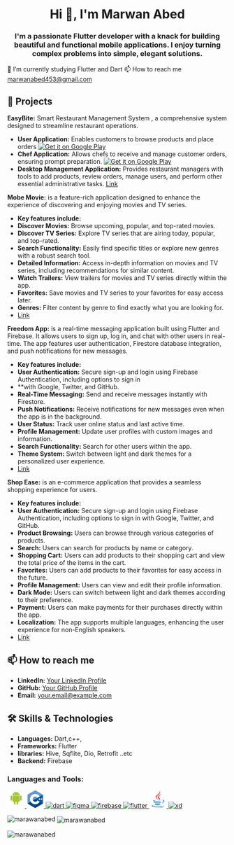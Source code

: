 

<h1 align="center">Hi 👋, I'm Marwan Abed</h1>
<h3 align="center">I'm a passionate Flutter developer with a knack for building beautiful and functional mobile applications. I enjoy turning complex problems into simple, elegant solutions.</h3>


🌱 I’m currently studying Flutter and Dart
📫 How to reach me marwanabed453@gmail.com

## 🚀 Projects

**EasyBite:**  Smart Restaurant Management System , a comprehensive system designed to streamline restaurant operations.
* **User Application:** Enables customers to browse products and place orders
  [<img src="https://play.google.com/intl/en_us/badges/images/generic/en_badge_web_generic.png" alt="Get it on Google Play" width="100" />](https://play.google.com/store/apps/details?id=com.easy.bite)
* **Chef Application:** Allows chefs to receive and manage customer orders, ensuring prompt preparation.
  [<img src="https://play.google.com/intl/en_us/badges/images/generic/en_badge_web_generic.png" alt="Get it on Google Play" width="100" />](https://play.google.com/store/apps/details?id=com.easybite.chief)
* **Desktop Management Application:** Provides restaurant managers with tools to add products, review orders, manage users, and perform other essential administrative tasks. [Link](https://github.com/MarawanAbed/Admin_Panel_Easy_Bite)

  
**Mobe Movie:** is a feature-rich application designed to enhance the experience of discovering and enjoying 
movies and TV series. 
* **Key features include:**
* **Discover Movies:** Browse upcoming, popular, and top-rated movies.
* **Discover TV Series:** Explore TV series that are airing today, popular, and top-rated.
* **Search Functionality:** Easily find specific titles or explore new genres with a robust search tool.
* **Detailed Information:** Access in-depth information on movies and TV series, including recommendations 
for similar content.
* **Watch Trailers:** View trailers for movies and TV series directly within the app.
* **Favorites:** Save movies and TV series to your favorites for easy access later.
* **Genres:** Filter content by genre to find exactly what you are looking for.
* [Link](https://github.com/MarawanAbed/Mobe-movie-app)


**Freedom App:** is a real-time messaging application built using Flutter and Firebase. It allows users to sign up, 
log in, and chat with other users in real-time. The app features user authentication, Firestore database 
integration, and push notifications for new messages.
* **Key features include:**
* **User Authentication:** Secure sign-up and login using Firebase Authentication, including options to sign in 
* **with Google, Twitter, and GitHub.
* **Real-Time Messaging:** Send and receive messages instantly with Firestore.
* **Push Notifications:** Receive notifications for new messages even when the app is in the background.
* **User Status:** Track user online status and last active time.
* **Profile Management:** Update user profiles with custom images and information.
* **Search Functionality:** Search for other users within the app.
* **Theme System:** Switch between light and dark themes for a personalized user experience.
* [Link](https://github.com/MarawanAbed/freedom)


**Shop Ease:** is an e-commerce application that provides a seamless shopping experience for users. 
* **Key features include:**
* **User Authentication:** Secure sign-up and login using Firebase Authentication, including options to sign in with Google, Twitter, and GitHub.
* **Product Browsing:** Users can browse through various categories of products.
* **Search:** Users can search for products by name or category.
* **Shopping Cart:** Users can add products to their shopping cart and view the total price of the items in the cart.
* **Favorites:** Users can add products to their favorites for easy access in the future.
* **Profile Management:** Users can view and edit their profile information.
* **Dark Mode:** Users can switch between light and dark themes according to their preference.
* **Payment:** Users can make payments for their purchases directly within the app.
* **Localization:** The app supports multiple languages, enhancing the user experience for non-English speakers.
* [Link](https://github.com/MarawanAbed/Shop_Ease)


## 📫 How to reach me
- **LinkedIn:** [Your LinkedIn Profile](link-to-linkedin)
- **GitHub:** [Your GitHub Profile](link-to-github)
- **Email:** [your.email@example.com](mailto:your.email@example.com)

## 🛠 Skills & Technologies
- **Languages:** Dart,c++,
- **Frameworks:** Flutter
- **libraries:** Hive, Sqflite, Dio, Retrofit ..etc
- **Backend:** Firebase

<h3 align="left">Languages and Tools:</h3>
<p align="left"> <a href="https://developer.android.com" target="_blank" rel="noreferrer"> <img src="https://raw.githubusercontent.com/devicons/devicon/master/icons/android/android-original-wordmark.svg" alt="android" width="40" height="40"/> </a> <a href="https://www.w3schools.com/cpp/" target="_blank" rel="noreferrer"> <img src="https://raw.githubusercontent.com/devicons/devicon/master/icons/cplusplus/cplusplus-original.svg" alt="cplusplus" width="40" height="40"/> </a> <a href="https://dart.dev" target="_blank" rel="noreferrer"> <img src="https://www.vectorlogo.zone/logos/dartlang/dartlang-icon.svg" alt="dart" width="40" height="40"/> </a> <a href="https://www.figma.com/" target="_blank" rel="noreferrer"> <img src="https://www.vectorlogo.zone/logos/figma/figma-icon.svg" alt="figma" width="40" height="40"/> </a> <a href="https://firebase.google.com/" target="_blank" rel="noreferrer"> <img src="https://www.vectorlogo.zone/logos/firebase/firebase-icon.svg" alt="firebase" width="40" height="40"/> </a> <a href="https://flutter.dev" target="_blank" rel="noreferrer"> <img src="https://www.vectorlogo.zone/logos/flutterio/flutterio-icon.svg" alt="flutter" width="40" height="40"/> </a> <a href="https://www.java.com" target="_blank" rel="noreferrer"> <img src="https://raw.githubusercontent.com/devicons/devicon/master/icons/java/java-original.svg" alt="java" width="40" height="40"/> </a> <a href="https://www.adobe.com/products/xd.html" target="_blank" rel="noreferrer"> <img src="https://cdn.worldvectorlogo.com/logos/adobe-xd.svg" alt="xd" width="40" height="40"/> </a> </p>

<p><img align="left" src="https://github-readme-stats.vercel.app/api/top-langs?username=marawanabed&show_icons=true&locale=en&layout=compact" alt="marawanabed" /></p>

<p>&nbsp;<img align="center" src="https://github-readme-stats.vercel.app/api?username=marawanabed&show_icons=true&locale=en" alt="marawanabed" /></p>

<p><img align="center" src="https://github-readme-streak-stats.herokuapp.com/?user=marawanabed&" alt="marawanabed" /></p>
